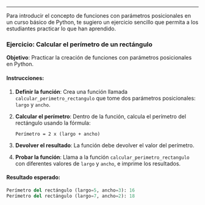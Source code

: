 ___
Para introducir el concepto de funciones con parámetros posicionales en un curso básico de Python, te sugiero un ejercicio sencillo que permita a los estudiantes practicar lo que han aprendido.

### Ejercicio: Calcular el perímetro de un rectángulo

**Objetivo**: Practicar la creación de funciones con parámetros posicionales en Python.

#### Instrucciones:

1. **Definir la función**: Crea una función llamada `calcular_perimetro_rectangulo` que tome dos parámetros posicionales: `largo` y `ancho`.

2. **Calcular el perímetro**: Dentro de la función, calcula el perímetro del rectángulo usando la fórmula:
	```
   Perímetro = 2 x (largo + ancho)
   ```

3. **Devolver el resultado**: La función debe devolver el valor del perímetro.

4. **Probar la función**: Llama a la función `calcular_perimetro_rectangulo` con diferentes valores de `largo` y `ancho`, e imprime los resultados.
#### Resultado esperado:

```python
Perímetro del rectángulo (largo=5, ancho=3): 16
Perímetro del rectángulo (largo=7, ancho=2): 18
```
